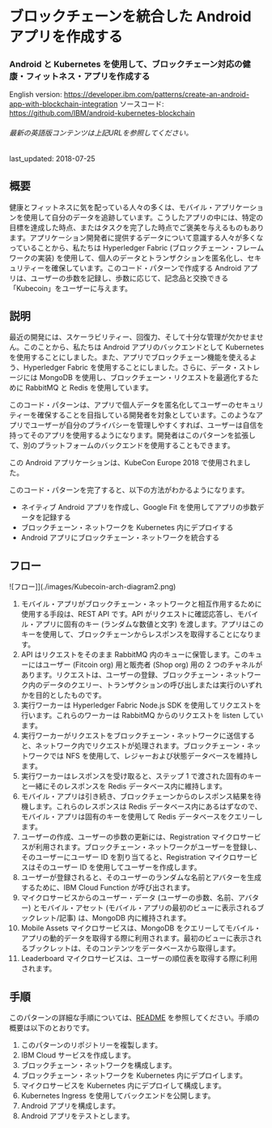 # ブロックチェーンを統合した Android アプリを作成する

### Android と Kubernetes を使用して、ブロックチェーン対応の健康・フィットネス・アプリを作成する

English version: https://developer.ibm.com/patterns/create-an-android-app-with-blockchain-integration
  ソースコード: https://github.com/IBM/android-kubernetes-blockchain

###### 最新の英語版コンテンツは上記URLを参照してください。
last_updated: 2018-07-25

 ## 概要

健康とフィットネスに気を配っている人々の多くは、モバイル・アプリケーションを使用して自分のデータを追跡しています。こうしたアプリの中には、特定の目標を達成した時点、またはタスクを完了した時点でご褒美を与えるものもあります。アプリケーション開発者に提供するデータについて意識する人々が多くなっていることから、私たちは Hyperledger Fabric (ブロックチェーン・フレームワークの実装) を使用して、個人のデータとトランザクションを匿名化し、セキュリティーを確保しています。このコード・パターンで作成する Android アプリは、ユーザーの歩数を記録し、歩数に応じて、記念品と交換できる「Kubecoin」をユーザーに与えます。

## 説明

最近の開発には、スケーラビリティー、回復力、そして十分な管理が欠かせません。このことから、私たちは Android アプリのバックエンドとして Kubernetes を使用することにしました。また、アプリでブロックチェーン機能を使えるよう、Hyperledger Fabric を使用することにしました。さらに、データ・ストレージには MongoDB を使用し、ブロックチェーン・リクエストを最適化するために RabbitMQ と Redis を使用しています。

このコード・パターンは、アプリで個人データを匿名化してユーザーのセキュリティーを確保することを目指している開発者を対象としています。このようなアプリでユーザーが自分のプライバシーを管理しやすくすれば、ユーザーは自信を持ってそのアプリを使用するようになります。開発者はこのパターンを拡張して、別のプラットフォームのバックエンドを使用することもできます。

この Android アプリケーションは、KubeCon Europe 2018 で使用されました。

このコード・パターンを完了すると、以下の方法がわかるようになります。

* ネイティブ Android アプリを作成し、Google Fit を使用してアプリの歩数データを記録する
* ブロックチェーン・ネットワークを Kubernetes 内にデプロイする
* Android アプリにブロックチェーン・ネットワークを統合する

## フロー

![フロー]](./images/Kubecoin-arch-diagram2.png)

1. モバイル・アプリがブロックチェーン・ネットワークと相互作用するために使用する手段は、REST API です。API がリクエストに確認応答し、モバイル・アプリに固有のキー (ランダムな数値と文字) を渡します。アプリはこのキーを使用して、ブロックチェーンからレスポンスを取得することになります。
1. API はリクエストをそのまま RabbitMQ 内のキューに保管します。このキューにはユーザー (Fitcoin org) 用と販売者 (Shop org) 用の 2 つのチャネルがあります。リクエストは、ユーザーの登録、ブロックチェーン・ネットワーク内のデータのクエリー、トランザクションの呼び出しまたは実行のいずれかを目的としたものです。
1. 実行ワーカーは Hyperledger Fabric Node.js SDK を使用してリクエストを行います。これらのワーカーは RabbitMQ からのリクエストを listen しています。
1. 実行ワーカーがリクエストをブロックチェーン・ネットワークに送信すると、ネットワーク内でリクエストが処理されます。ブロックチェーン・ネットワークでは NFS を使用して、レジャーおよび状態データベースを維持します。
1. 実行ワーカーはレスポンスを受け取ると、ステップ 1 で渡された固有のキーと一緒にそのレスポンスを Redis データベース内に維持します。
1. モバイル・アプリは引き続き、ブロックチェーンからのレスポンス結果を待機します。これらのレスポンスは Redis データベース内にあるはずなので、モバイル・アプリは固有のキーを使用して Redis データベースをクエリーします。
1. ユーザーの作成、ユーザーの歩数の更新には、Registration マイクロサービスが利用されます。ブロックチェーン・ネットワークがユーザーを登録し、そのユーザーにユーザー ID を割り当てると、Registration マイクロサービスはそのユーザー ID を使用してユーザーを作成します。
1. ユーザーが登録されると、そのユーザーのランダムな名前とアバターを生成するために、IBM Cloud Function が呼び出されます。
1. マイクロサービスからのユーザー・データ (ユーザーの歩数、名前、アバター) とモバイル・アセット (モバイル・アプリの最初のビューに表示されるブックレット/記事) は、MongoDB 内に維持されます。
1. Mobile Assets マイクロサービスは、MongoDB をクエリーしてモバイル・アプリの動的データを取得する際に利用されます。最初のビューに表示されるブックレットは、そのコンテンツをデータベースから取得します。
1. Leaderboard マイクロサービスは、ユーザーの順位表を取得する際に利用されます。

## 手順

このパターンの詳細な手順については、[README](https://github.com/IBM/android-kubernetes-blockchain/blob/master/README.md) を参照してください。手順の概要は以下のとおりです。

1. このパターンのリポジトリーを複製します。
1. IBM Cloud サービスを作成します。
1. ブロックチェーン・ネットワークを構成します。
1. ブロックチェーン・ネットワークを Kubernetes 内にデプロイします。
1. マイクロサービスを Kubernetes 内にデプロイして構成します。
1. Kubernetes Ingress を使用してバックエンドを公開します。
1. Android アプリを構成します。
1. Android アプリをテストとします。
